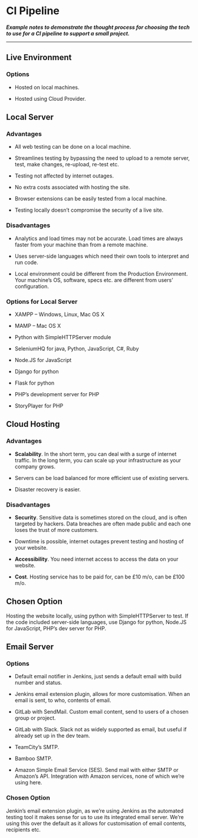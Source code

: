 # CI Pipeline 

***Example notes to demonstrate the thought process for choosing the tech to use for a CI pipeline to support a small project.***

---

## Live Environment 

### Options 

- Hosted on local machines. 

- Hosted using Cloud Provider. 

## Local Server 

### Advantages 

- All web testing can be done on a local machine. 

- Streamlines testing by bypassing the need to upload to a remote server, test, make changes, re-upload, re-test etc. 

- Testing not affected by internet outages. 

- No extra costs associated with hosting the site. 

- Browser extensions can be easily tested from a local machine. 

- Testing locally doesn’t compromise the security of a live site. 

### Disadvantages 

- Analytics and load times may not be accurate. Load times are always faster from your machine than from a remote machine. 

- Uses server-side languages which need their own tools to interpret and run code. 

- Local environment could be different from the Production Environment. Your machine’s OS, software, specs etc. are different from users’ configuration. 

### Options for Local Server

- XAMPP – Windows, Linux, Mac OS X 

- MAMP – Mac OS X 

- Python with SimpleHTTPServer module 

- SeleniumHQ for java, Python, JavaScript, C#, Ruby 

- Node.JS for JavaScript 

- Django for python 

- Flask for python 

- PHP’s development server for PHP 

- StoryPlayer for PHP 
 
## Cloud Hosting 

### Advantages 

- **Scalability**. In the short term, you can deal with a surge of internet traffic. In the long term, you can scale up your infrastructure as your company grows. 

- Servers can be load balanced for more efficient use of existing servers. 

- Disaster recovery is easier. 

### Disadvantages 

- **Security**. Sensitive data is sometimes stored on the cloud, and is often targeted by hackers. Data breaches are often made public and each one loses the trust of more customers. 

- Downtime is possible, internet outages prevent testing and hosting of your website. 

- **Accessibility**. You need internet access to access the data on your website. 

- **Cost**. Hosting service has to be paid for, can be £10 m/o, can be £100 m/o. 

## Chosen Option 

Hosting the website locally, using python with SimpleHTTPServer to test. If the code included server-side languages, use Django for python, Node.JS for JavaScript, PHP’s dev server for PHP. 

## Email Server 

### Options 

- Default email notifier in Jenkins, just sends a default email with build number and status. 

- Jenkins email extension plugin, allows for more customisation. When an email is sent, to who, contents of email. 

- GitLab with SendMail. Custom email content, send to users of a chosen group or project. 

- GitLab with Slack. Slack not as widely supported as email, but useful if already set up in the dev team. 

- TeamCity’s SMTP. 

- Bamboo SMTP. 

- Amazon Simple Email Service (SES). Send mail with either SMTP or Amazon’s API. Integration with Amazon services, none of which we’re using here. 

### Chosen Option 

Jenkin’s email extension plugin, as we’re using Jenkins as the automated testing tool it makes sense for us to use its integrated email server. We’re using this over the default as it allows for customisation of email contents, recipients etc.  